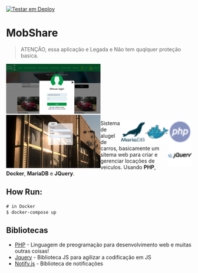 [![Testar em Deploy](https://www.herokucdn.com/deploy/button.png)](https://heroku.com/deploy/?template=https://github.com/gilberto-009199/mobshare)

# MobShare
> ATENÇÃO, essa aplicação e Legada e Não tem quqlquer proteção basica.
> 
<img src="./mobshare.png" width="256px" alt="Tela inicial"><img src="./login_cms.png" width="256px" alt="login cms" align="left">


<img align="right" src="./assets/php.svg" alt="PHP" width="64px"/>
<img align="right" src="./assets/docker16x16.svg" alt="Docker" width="64px"/>
<img align="right" src="./assets/mariadb.svg" alt="MariaDB" width="64px"/>
<img align="right" src="./assets/jquery.svg" alt="JQuery" width="64px"/>

Sistema de alugel de carros, basicamente um sitema web para
criar e gerenciar locações de veiculos. Usando **PHP**, **Docker**, **MariaDB** e **JQuery**.

## How Run:

```shell
# in Docker
$ docker-compose up
```

## Bibliotecas

* [PHP](https://www.php.net/manual/pt_BR/intro-whatis.php) - Linguagem de preogramação para desenvolvimento web e muitas outras coisas!
* [Jquery](https://jquery.com) - Biblioteca JS para agilizar a codificação em JS
* [Notify.js](http://notifyjs.com/) - Biblioteca de notificações
